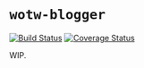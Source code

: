 # `wotw-blogger`

[![Build Status](https://travis-ci.org/wizardsoftheweb/wotw-blogger.svg?branch=master)](https://travis-ci.org/wizardsoftheweb/wotw-blogger) [![Coverage Status](https://coveralls.io/repos/github/wizardsoftheweb/wotw-blogger/badge.svg?branch=master)](https://coveralls.io/github/wizardsoftheweb/wotw-blogger?branch=master)

WIP.
